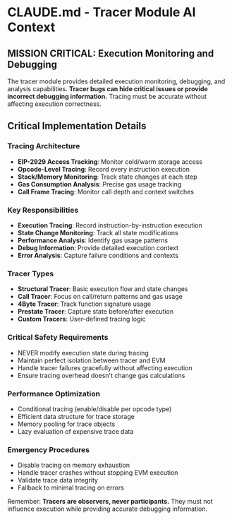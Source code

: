 # CLAUDE.md - Tracer Module AI Context

## MISSION CRITICAL: Execution Monitoring and Debugging

The tracer module provides detailed execution monitoring, debugging, and analysis capabilities. **Tracer bugs can hide critical issues or provide incorrect debugging information.** Tracing must be accurate without affecting execution correctness.

## Critical Implementation Details

### Tracing Architecture
- **EIP-2929 Access Tracking**: Monitor cold/warm storage access
- **Opcode-Level Tracing**: Record every instruction execution
- **Stack/Memory Monitoring**: Track state changes at each step
- **Gas Consumption Analysis**: Precise gas usage tracking
- **Call Frame Tracing**: Monitor call depth and context switches

### Key Responsibilities
- **Execution Tracing**: Record instruction-by-instruction execution
- **State Change Monitoring**: Track all state modifications
- **Performance Analysis**: Identify gas usage patterns
- **Debug Information**: Provide detailed execution context
- **Error Analysis**: Capture failure conditions and contexts

### Tracer Types
- **Structural Tracer**: Basic execution flow and state changes
- **Call Tracer**: Focus on call/return patterns and gas usage
- **4Byte Tracer**: Track function signature usage
- **Prestate Tracer**: Capture state before/after execution
- **Custom Tracers**: User-defined tracing logic

### Critical Safety Requirements
- NEVER modify execution state during tracing
- Maintain perfect isolation between tracer and EVM
- Handle tracer failures gracefully without affecting execution
- Ensure tracing overhead doesn't change gas calculations

### Performance Optimization
- Conditional tracing (enable/disable per opcode type)
- Efficient data structure for trace storage
- Memory pooling for trace objects
- Lazy evaluation of expensive trace data

### Emergency Procedures
- Disable tracing on memory exhaustion
- Handle tracer crashes without stopping EVM execution
- Validate trace data integrity
- Fallback to minimal tracing on errors

Remember: **Tracers are observers, never participants.** They must not influence execution while providing accurate debugging information.